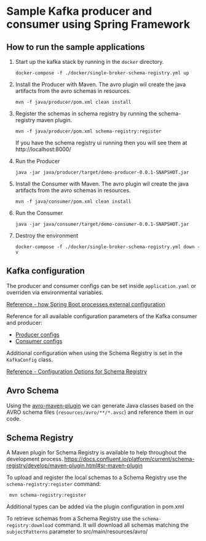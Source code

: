 # Sample Kafka producer and consumer using Spring Framework

## How to run the sample applications

1. Start up the kafka stack by running in the `docker` directory.
     ```
    docker-compose -f ./docker/single-broker-schema-registry.yml up 
    ``` 
2. Install the Producer with Maven. The avro plugin wil create the java artifacts from the avro schemas in resources.
     ```
     mvn -f java/producer/pom.xml clean install 
     ``` 
3. Register the schemas in schema registry by running the schema-registry maven plugin.
     ```
     mvn -f java/producer/pom.xml schema-registry:register
     ``` 
    If you have the schema registry ui running then you will see them at http://localhost:8000/
 
5. Run the Producer
    ```
    java -jar java/producer/target/demo-producer-0.0.1-SNAPSHOT.jar
    ```
6. Install the Consumer with Maven. The avro plugin wil create the java artifacts from the avro schemas in resources.
     ```
     mvn -f java/consumer/pom.xml clean install 
     ``` 
5. Run the Consumer
    ```
    java -jar java/consumer/target/demo-consumer-0.0.1-SNAPSHOT.jar
    ```
6. Destroy the environment 
    ```shell
    docker-compose -f ./docker/single-broker-schema-registry.yml down -v
    ```

## Kafka configuration

The producer and consumer configs can be set inside `application.yaml` or overriden via environmental variables.

[Reference - how Spring Boot processes external configuration](https://docs.spring.io/spring-boot/docs/2.4.1/reference/html/spring-boot-features.html#boot-features-external-config)

Reference for all available configuration parameters of the Kafka consumer and producer:

- [Producer configs](https://kafka.apache.org/documentation/#producerconfigs)
- [Consumer configs](https://kafka.apache.org/documentation/#consumerconfigs)

Additional configuration when using the Schema Registry is set in the `KafkaConfig` class.

[Reference - Configuration Options for Schema Registry](https://docs.confluent.io/platform/current/schema-registry/connect.html#configuration-options)


## Avro Schema
Using the [avro-maven-plugin](https://mvnrepository.com/artifact/org.apache.avro/avro-maven-plugin)
we can generate Java classes based on the AVRO schema files (`resources/avro/**/*.avsc`) and reference them in our code.

## Schema Registry
A Maven plugin for Schema Registry is available to help throughout the development process.
https://docs.confluent.io/platform/current/schema-registry/develop/maven-plugin.html#sr-maven-plugin

To upload and register the local schemas to a Schema Registry use the `schema-registry:register` command:
```
 mvn schema-registry:register
 ```
 Additional types can be added via the plugin configuration in pom.xml

To retrieve schemas from a Schema Registry use the `schema-registry:download` command. It will download all schemas matching the `subjectPatterns` parameter to src/main/resources/avro/
